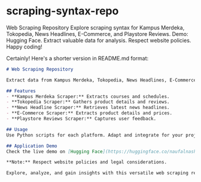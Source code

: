 # scraping-syntax-repo
Web Scraping Repository  Explore scraping syntax for Kampus Merdeka, Tokopedia, News Headlines, E-Commerce, and Playstore Reviews. Demo: Hugging Face. Extract valuable data for analysis. Respect website policies. Happy coding!

Certainly! Here's a shorter version in README.md format:

```markdown
# Web Scraping Repository

Extract data from Kampus Merdeka, Tokopedia, News Headlines, E-Commerce, and Playstore Reviews. Analyze trends with Python scripts. Demo: [Hugging Face](https://huggingface.co/naufalnashif).

## Features
- **Kampus Merdeka Scraper:** Extracts courses and schedules.
- **Tokopedia Scraper:** Gathers product details and reviews.
- **News Headline Scraper:** Retrieves latest news headlines.
- **E-Commerce Scraper:** Extracts product details and prices.
- **Playstore Reviews Scraper:** Captures user feedback.

## Usage
Use Python scripts for each platform. Adapt and integrate for your projects.

## Application Demo
Check the live demo on [Hugging Face](https://huggingface.co/naufalnashif) for hands-on experience.

**Note:** Respect website policies and legal considerations.

Explore, analyze, and gain insights with this versatile web scraping repository. Happy coding!
```

